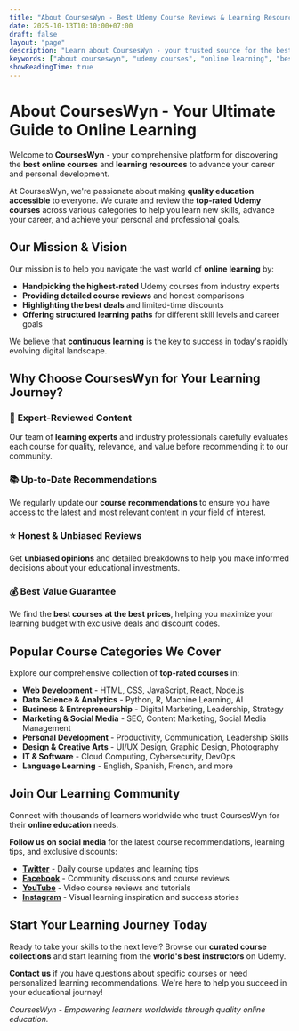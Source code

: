 ```yaml
---
title: "About CoursesWyn - Best Udemy Course Reviews & Learning Resources"
date: 2025-10-13T10:10:00+07:00
draft: false
layout: "page"
description: "Learn about CoursesWyn - your trusted source for the best Udemy courses, online learning resources, and skill development. Expert reviews, course comparisons, and learning paths."
keywords: ["about courseswyn", "udemy courses", "online learning", "best courses", "course reviews", "skill development", "education platform"]
showReadingTime: true
---
```


# About CoursesWyn - Your Ultimate Guide to Online Learning

Welcome to **CoursesWyn** - your comprehensive platform for discovering the **best online courses** and **learning resources** to advance your career and personal development.

At CoursesWyn, we're passionate about making **quality education accessible** to everyone. We curate and review the **top-rated Udemy courses** across various categories to help you learn new skills, advance your career, and achieve your personal and professional goals.

## Our Mission & Vision

Our mission is to help you navigate the vast world of **online learning** by:

- **Handpicking the highest-rated** Udemy courses from industry experts
- **Providing detailed course reviews** and honest comparisons
- **Highlighting the best deals** and limited-time discounts
- **Offering structured learning paths** for different skill levels and career goals

We believe that **continuous learning** is the key to success in today's rapidly evolving digital landscape.

## Why Choose CoursesWyn for Your Learning Journey?

### 🎯 **Expert-Reviewed Content**
Our team of **learning experts** and industry professionals carefully evaluates each course for quality, relevance, and value before recommending it to our community.

### 📚 **Up-to-Date Recommendations**
We regularly update our **course recommendations** to ensure you have access to the latest and most relevant content in your field of interest.

### ⭐ **Honest & Unbiased Reviews**
Get **unbiased opinions** and detailed breakdowns to help you make informed decisions about your educational investments.

### 💰 **Best Value Guarantee**
We find the **best courses at the best prices**, helping you maximize your learning budget with exclusive deals and discount codes.

## Popular Course Categories We Cover

Explore our comprehensive collection of **top-rated courses** in:

- **Web Development** - HTML, CSS, JavaScript, React, Node.js
- **Data Science & Analytics** - Python, R, Machine Learning, AI
- **Business & Entrepreneurship** - Digital Marketing, Leadership, Strategy
- **Marketing & Social Media** - SEO, Content Marketing, Social Media Management
- **Personal Development** - Productivity, Communication, Leadership Skills
- **Design & Creative Arts** - UI/UX Design, Graphic Design, Photography
- **IT & Software** - Cloud Computing, Cybersecurity, DevOps
- **Language Learning** - English, Spanish, French, and more

## Join Our Learning Community

Connect with thousands of learners worldwide who trust CoursesWyn for their **online education** needs.

**Follow us on social media** for the latest course recommendations, learning tips, and exclusive discounts:

- **[Twitter](https://twitter.com/courseswyn)** - Daily course updates and learning tips
- **[Facebook](https://facebook.com/courseswyn)** - Community discussions and course reviews
- **[YouTube](https://youtube.com/@courseswyn)** - Video course reviews and tutorials
- **[Instagram](https://instagram.com/courseswyn)** - Visual learning inspiration and success stories

## Start Your Learning Journey Today

Ready to take your skills to the next level? Browse our **curated course collections** and start learning from the **world's best instructors** on Udemy.

**Contact us** if you have questions about specific courses or need personalized learning recommendations. We're here to help you succeed in your educational journey!

*CoursesWyn - Empowering learners worldwide through quality online education.*
